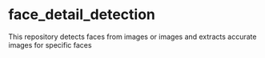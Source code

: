 # face_detail_detection
This repository detects faces from images or images and extracts accurate images for specific faces

